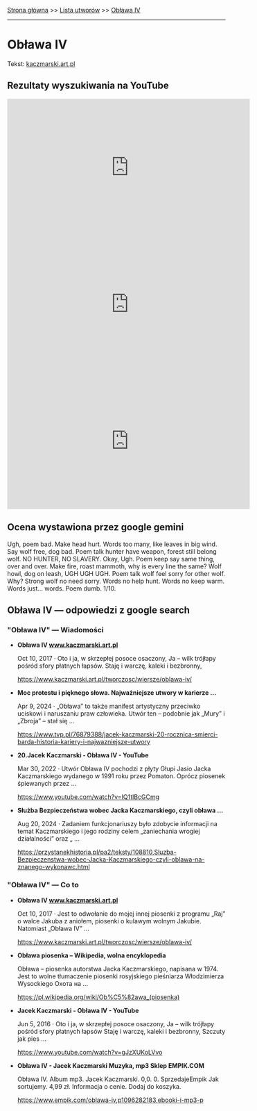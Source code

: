 [Strona główna](../index.md) >> [Lista utworów](../list.md) >> [Obława IV](370.md)

---

# Obława IV

Tekst: [kaczmarski.art.pl](https://www.kaczmarski.art.pl/tworczosc/wiersze/oblawa-iv/)

## Rezultaty wyszukiwania na YouTube

<iframe width="560" height="315" src="https://www.youtube.com/embed/bHXuEyq3EUw?si=IdontcarewhotheIRSsendsImnotpayingtaxes" title="YouTube video player" frameborder="0" allow="accelerometer; autoplay; clipboard-write; encrypted-media; gyroscope; picture-in-picture; web-share" referrerpolicy="strict-origin-when-cross-origin" allowfullscreen></iframe>

<iframe width="560" height="315" src="https://www.youtube.com/embed/NTNcxGVgn9I?si=IdontcarewhotheIRSsendsImnotpayingtaxes" title="YouTube video player" frameborder="0" allow="accelerometer; autoplay; clipboard-write; encrypted-media; gyroscope; picture-in-picture; web-share" referrerpolicy="strict-origin-when-cross-origin" allowfullscreen></iframe>

<iframe width="560" height="315" src="https://www.youtube.com/embed/gJzXUKoLVvo?si=IdontcarewhotheIRSsendsImnotpayingtaxes" title="YouTube video player" frameborder="0" allow="accelerometer; autoplay; clipboard-write; encrypted-media; gyroscope; picture-in-picture; web-share" referrerpolicy="strict-origin-when-cross-origin" allowfullscreen></iframe>

## Ocena wystawiona przez google gemini

Ugh, poem bad. Make head hurt. Words too many, like leaves in big wind. Say wolf free, dog bad. Poem talk hunter have weapon, forest still belong wolf. NO HUNTER, NO SLAVERY. Okay, Ugh. Poem keep say same thing, over and over. Make fire, roast mammoth, why is every line the same? Wolf howl, dog on leash, UGH UGH UGH. Poem talk wolf feel sorry for other wolf. Why? Strong wolf no need sorry. Words no help hunt. Words no keep warm. Words just... words. Poem dumb. 1/10.


## Obława IV — odpowiedzi z google search

### "Obława IV" — Wiadomości

- **Obława IV www.kaczmarski.art.pl**

    Oct 10, 2017  ·  Oto i ja, w skrzepłej posoce osaczony, Ja – wilk trójłapy pośród sfory płatnych łapsów. Staję i warczę, kaleki i bezbronny, 

   <https://www.kaczmarski.art.pl/tworczosc/wiersze/oblawa-iv/>
- **Moc protestu i pięknego słowa. Najważniejsze utwory w karierze ...**

    Apr 9, 2024  ·  „Obława” to także manifest artystyczny przeciwko uciskowi i naruszaniu praw człowieka. Utwór ten – podobnie jak „Mury” i „Zbroja” – stał się ... 

   <https://www.tvp.pl/76879388/jacek-kaczmarski-20-rocznica-smierci-barda-historia-kariery-i-najwazniejsze-utwory>
- **20.Jacek Kaczmarski - Obława IV - YouTube**

    Mar 30, 2022  ·  Utwór Obława IV pochodzi z płyty Głupi Jasio Jacka Kaczmarskiego wydanego w 1991 roku przez Pomaton. Oprócz piosenek śpiewanych przez ... 

   <https://www.youtube.com/watch?v=IQ1tlBcGCmg>
- **Służba Bezpieczeństwa wobec Jacka Kaczmarskiego, czyli obława ...**

    Aug 20, 2024  ·  Zadaniem funkcjonariuszy było zdobycie informacji na temat Kaczmarskiego i jego rodziny celem „zaniechania wrogiej działalności” oraz „ ... 

   <https://przystanekhistoria.pl/pa2/teksty/108810,Sluzba-Bezpieczenstwa-wobec-Jacka-Kaczmarskiego-czyli-oblawa-na-znanego-wykonawc.html>

### "Obława IV" — Co to

- **Obława IV www.kaczmarski.art.pl**

    Oct 10, 2017  ·  Jest to odwołanie do mojej innej piosenki z programu „Raj” o walce Jakuba z aniołem, piosenki o kulawym wolnym Jakubie. Natomiast „Obława IV” ... 

   <https://www.kaczmarski.art.pl/tworczosc/wiersze/oblawa-iv/>
- **Obława piosenka – Wikipedia, wolna encyklopedia**

    Obława – piosenka autorstwa Jacka Kaczmarskiego, napisana w 1974. Jest to wolne tłumaczenie piosenki rosyjskiego pieśniarza Włodzimierza Wysockiego Охота на ... 

   <https://pl.wikipedia.org/wiki/Ob%C5%82awa_(piosenka)>
- **Jacek Kaczmarski - Obława IV - YouTube**

    Jun 5, 2016  ·  Oto i ja, w skrzepłej posoce osaczony, Ja – wilk trójłapy pośród sfory płatnych łapsów Staję i warczę, kaleki i bezbronny, Szczuty jak pies ... 

   <https://www.youtube.com/watch?v=gJzXUKoLVvo>
- **Obława IV - Jacek Kaczmarski  Muzyka, mp3 Sklep EMPIK.COM**

    Obława IV. Album mp3. Jacek Kaczmarski. 0,0. 0. SprzedajeEmpik Jak sortujemy. 4,99 zł. Informacja o cenie. Dodaj do koszyka. 

   <https://www.empik.com/oblawa-iv,p1096282183,ebooki-i-mp3-p>


